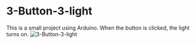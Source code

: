 # 3-Button-3-light
This is a small project using Arduino. When the button is clicked, the light turns on.
![3-Button-3-light](Powerful_Maimu-Lappi.png)
